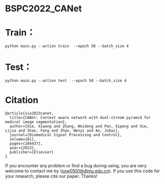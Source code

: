 # BSPC2022_CANet

# Train：

    python main.py --action train  --epoch 50 --batch_size 4

# Test：

    python main.py --action test  --epoch 50 --batch_size 4




# Citation

    @article{xie2023canet,
      title={CANet: Context aware network with dual-stream pyramid for medical image segmentation},
      author={Xie, Xiwang and Zhang, Weidong and Pan, Xipeng and Xie, Lijie and Shao, Feng and Zhao, Wenyi and An, Jubai},
      journal={Biomedical Signal Processing and Control},
      volume={81},
      pages={104437},
      year={2023},
      publisher={Elsevier}
    }






If you encounter any problem or find a bug during using, you are very welcome to contact me by (xxw0501@dlmu.edu.cn). If you use this code for your research, please cite our paper. Thanks!


